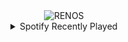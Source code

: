<div align="center">
<picture>
    <source media="(prefers-color-scheme: dark)" srcset="https://i.ibb.co/b50zrMyn/output-gif.gif">
    <source media="(prefers-color-scheme: light)" srcset="https://i.ibb.co/b50zrMyn/output-gif.gif">
    <img alt="RENOS" src="https://i.ibb.co/b50zrMyn/output-gif.gif">
</picture>
<details>
<summary>Spotify Recently Played</summary>
<img src="https://spotify-recently-played-readme.vercel.app/api?user=31d6d6zerc5ct6kck32na2ozsqf4&unique=1&width=400" alt="Spotify" />
</details>
</div>

<!-- Image deletion URL: https://ibb.co/239gj1LB/a9b4b89e3ae78bf7e9123df163026837 -->
